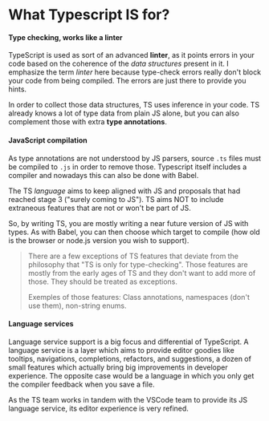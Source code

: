 # What Typescript IS for?

#### Type checking, works like a linter

TypeScript is used as sort of an advanced **linter**, as it points errors in your code based on the coherence of the _data structures_ present in it. I emphasize the term _linter_ here because type-check errors really don't block your code from being compiled. The errors are just there to provide you hints.

In order to collect those data structures, TS uses inference in your code. TS already knows a lot of type data from plain JS alone, but you can also complement those with extra **type annotations**.

#### JavaScript compilation

As type annotations are not understood by JS parsers, source `.ts` files must be compiled to `.js` in order to remove those. Typescript itself includes a compiler and nowadays this can also be done with Babel.

The TS _language_ aims to keep aligned with JS and proposals that had reached stage 3 \("surely coming to JS"\). TS aims NOT to include extraneous features that are not or won't be part of JS.

So, by writing TS, you are mostly writing a near future version of JS with types. As with Babel, you can then choose which target to compile \(how old is the browser or node.js version you wish to support\).



> There are a few exceptions of TS features that deviate from the philosophy that "TS is only for type-checking". Those features are mostly from the early ages of TS and they don't want to add more of those. They should be treated as exceptions.
>
> Exemples of those features: Class annotations, namespaces \(don't use them\), non-string enums.

#### Language services

Language service support is a big focus and differential of TypeScript. A language service is a layer which aims to provide editor goodies like tooltips, navigations, completions, refactors, and suggestions, a dozen of small features which actually bring big improvements in developer experience. The opposite case would be a language in which you only get the compiler feedback when you save a file.

As the TS team works in tandem with the VSCode team to provide its JS language service, its editor experience is very refined.

